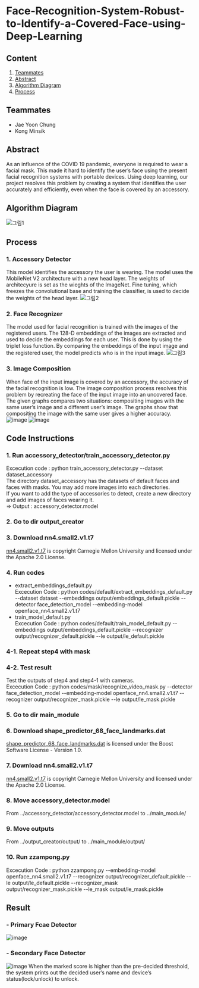 # Face-Recognition-System-Robust-to-Identify-a-Covered-Face-using-Deep-Learning
## Content 
1. [Teammates](#teammates)
2. [Abstract](#abstract)
3. [Algorithm Diagram](#algorithm-diagram)
4. [Process](#process)
## Teammates
- Jae Yoon Chung
- Kong Minsik
## Abstract
As an influence of the COVID 19 pandemic, everyone is required to wear a facial mask. This made it hard to identify the user’s face using the present facial recognition systems with portable devices. Using deep learning, our project resolves this problem by creating a system that identifies the user accurately and efficiently, even when the face is covered by an accessory.
## Algorithm Diagram
![그림1](https://user-images.githubusercontent.com/90415099/147800943-46cd4f1e-f71e-4ce0-9a83-a62ea35dea7f.png)
## Process
### 1. Accessory Detector
This model identifies the accessory the user is wearing. The model uses the MobileNet V2 architecture with a new head layer. The weights of architecyure is set as the wieghts of the ImageNet. Fine tuning, which freezes the convolutional base and training the classifier, is used to decide the weights of the head layer. 
![그림2](https://user-images.githubusercontent.com/90415099/147801268-ea5968d2-75d4-419a-9ac4-b3ad9731214f.png)
### 2. Face Recognizer 
The model used for facial recognition is trained with the images of the registered users. The 128-D embeddings of the images are extracted and used to decide the embeddings for each user. This is done by using the triplet loss function. By comparing the embeddings of the input image and the registered user, the model predicts who is in the input image.
![그림3](https://user-images.githubusercontent.com/90415099/147801667-e689abcc-f5a4-4cfb-91bb-0e22ffbc7960.png)
### 3. Image Composition
When face of the input image is covered by an accessory, the accuracy of the facial recognition is low. The image composition process resolves this problem by recreating the face of the input image into an uncovered face. The given graphs compares two situations: compositing images with the same user’s image and a different user’s image. The graphs show that compositing the image with the same user gives a higher accuracy.
![image](https://user-images.githubusercontent.com/90415099/147802038-62c9a6b8-3dac-4618-8a05-8feae03ce515.png)
![image](https://user-images.githubusercontent.com/90415099/147802052-d8fa1675-2219-4ee8-86a9-0b48fa783b8c.png)

## Code Instructions
### 1. Run accessory_detector/train_accessory_detector.py
Excecution code : python train_accessory_detector.py --dataset dataset_accessory<br />
The directory dataset_accessory has the datasets of default faces and faces with masks. You may add more images into each directories.<br />
If you want to add the type of accessories to detect, create a new directory and add images of faces wearing it.<br />
=> Output : accessory_detector.model
### 2. Go to dir output_creator
### 3. Download nn4.small2.v1.t7
[nn4.small2.v1.t7](http://cmusatyalab.github.io/openface/) is copyright Carnegie Mellon University and licensed under the Apache 2.0 License.
### 4. Run codes
- extract_embeddings_default.py<br />
Excecution Code : python codes/default/extract_embeddings_default.py --dataset dataset --embeddings output/embeddings_default.pickle --detector face_detection_model --embedding-model openface_nn4.small2.v1.t7
- train_model_default.py<br />
Excecution Code : python codes/default/train_model_default.py --embeddings output/embeddings_default.pickle --recognizer output/recognizer_default.pickle --le output/le_default.pickle
### 4-1. Repeat step4 with mask
### 4-2. Test result
Test the outputs of step4 and step4-1 with cameras.<br />
Excecution Code : python codes/mask/recognize_video_mask.py --detector face_detection_model --embedding-model openface_nn4.small2.v1.t7 --recognizer output/recognizer_mask.pickle --le output/le_mask.pickle
### 5. Go to dir main_module
### 6. Download shape_predictor_68_face_landmarks.dat
[shape_predictor_68_face_landmarks.dat](https://sourceforge.net/projects/dclib/files/dlib/v18.10/ ) is licensed under the Boost Software License - Version 1.0.
### 7. Download nn4.small2.v1.t7
[nn4.small2.v1.t7](http://cmusatyalab.github.io/openface/) is copyright Carnegie Mellon University and licensed under the Apache 2.0 License.
### 8. Move accessory_detector.model 
From ../accessory_detector/accessory_detector.model to ../main_module/
### 9. Move outputs
From ../output_creator/output/ to ../main_module/output/
### 10. Run zzampong.py
Excecution Code : python zzampong.py --embedding-model openface_nn4.small2.v1.t7 --recognizer output/recognizer_default.pickle --le output/le_default.pickle --recognizer_mask output/recognizer_mask.pickle --le_mask output/le_mask.pickle

## Result
### - Primary Fcae Detector
![image](https://user-images.githubusercontent.com/90415099/147802102-633ba4e2-ba3b-42e9-9c5b-a54c8bc76150.png)

### - Secondary Face Detector 
![image](https://user-images.githubusercontent.com/90415099/147802087-f39ebebd-3e12-4eca-8f07-3d52540630dd.png)
When the marked score is higher than the pre-decided threshold, the system prints out the decided user’s name and device’s status(lock/unlock) to unlock.
